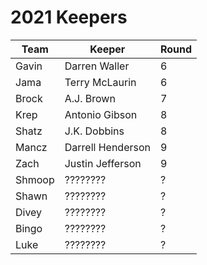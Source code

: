 # 2021 Keepers

| Team  | Keeper            | Round |
| ----- | ----------------  | ----- |
| Gavin | Darren Waller     | 6     |
| Jama  | Terry McLaurin    | 6     |
| Brock | A.J. Brown        | 7     |
| Krep  | Antonio Gibson    | 8     |
| Shatz | J.K. Dobbins      | 8     |
| Mancz | Darrell Henderson | 9     |
| Zach  | Justin Jefferson  | 9     |
| Shmoop| ????????          | ?     |
| Shawn | ????????          | ?     |
| Divey | ????????          | ?     |
| Bingo | ????????          | ?     |
| Luke  | ????????          | ?     |
